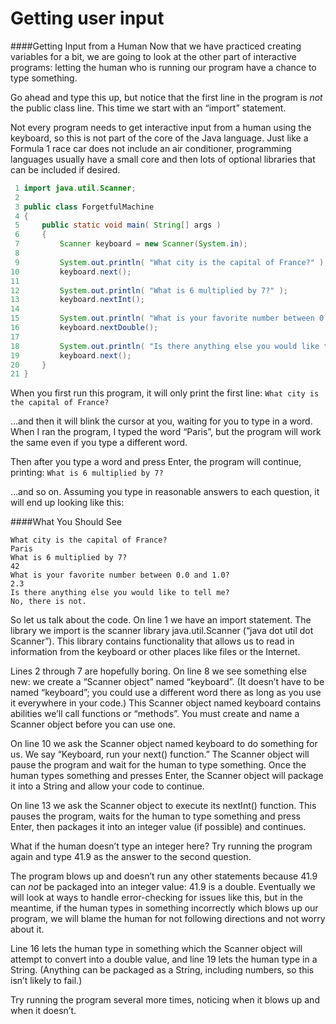 # Getting user input

####Getting Input from a Human
Now that we have practiced creating variables for a bit, we are going to look at the other part of interactive programs: letting the human who is running our program have a chance to type something.

Go ahead and type this up, but notice that the first line in the program is <em>not</em> the public class line. This time we start with an &ldquo;import&rdquo; statement.

Not every program needs to get interactive input from a human using the keyboard, so this is not part of the core of the Java language. Just like a Formula 1 race car does not include an air conditioner, programming languages usually have a small core and then lots of optional libraries that can be included if desired.

```java
 1 import java.util.Scanner;
 2 
 3 public class ForgetfulMachine
 4 {
 5     public static void main( String[] args )
 6     {
 7         Scanner keyboard = new Scanner(System.in);
 8 
 9         System.out.println( "What city is the capital of France?" );
10         keyboard.next();
11 
12         System.out.println( "What is 6 multiplied by 7?" );
13         keyboard.nextInt();
14 
15         System.out.println( "What is your favorite number between 0.0 and 1.0?" );
16         keyboard.nextDouble();
17 
18         System.out.println( "Is there anything else you would like to tell me?" );
19         keyboard.next();
20     }
21 }
```

When you first run this program, it will only print the first line:
```What city is the capital of France?```

&hellip;and then it will blink the cursor at you, waiting for you to type in a word. When I ran the program, I typed the word &ldquo;Paris&rdquo;, but the program will work the same even if you type a different word.

Then after you type a word and press Enter, the program will continue, printing:
```What is 6 multiplied by 7?```

&hellip;and so on. Assuming you type in reasonable answers to each question, it will end up looking like this:

####What You Should See
```
What city is the capital of France?
Paris
What is 6 multiplied by 7?
42
What is your favorite number between 0.0 and 1.0?
2.3
Is there anything else you would like to tell me?
No, there is not.
```

So let us talk about the code. On line 1 we have an import statement. The library we import is the scanner library java.util.Scanner (&ldquo;java dot util dot Scanner&rdquo;). This library contains functionality that allows us to read in information from the keyboard or other places like files or the Internet.</p>
<p>Lines 2 through 7 are hopefully boring. On line 8 we see something else new: we create a &ldquo;Scanner object&rdquo; named &ldquo;keyboard&rdquo;. (It doesn&rsquo;t have to be named &ldquo;keyboard&rdquo;; you could use a different word there as long as you use it everywhere in your code.) This Scanner object named keyboard contains abilities we&rsquo;ll call functions or &ldquo;methods&rdquo;. You must create and name a Scanner object before you can use one.</p>
<p>On line 10 we ask the Scanner object named keyboard to do something for us. We say &ldquo;Keyboard, run your next() function.&rdquo; The Scanner object will pause the program and wait for the human to type something. Once the human types something and presses Enter, the Scanner object will package it into a String and allow your code to continue.</p>
<p>On line 13 we ask the Scanner object to execute its nextInt() function. This pauses the program, waits for the human to type something and press Enter, then packages it into an integer value (if possible) and continues.</p>
<p>What if the human doesn&rsquo;t type an integer here? Try running the program again and type 41.9 as the answer to the second question.</p>
<p>The program blows up and doesn&rsquo;t run any other statements because 41.9 can <em>not</em> be packaged into an integer value: 41.9 is a double. Eventually we will look at ways to handle error-checking for issues like this, but in the meantime, if the human types in something incorrectly which blows up our program, we will blame the human for not following directions and not worry about it.</p>
<p>Line 16 lets the human type in something which the Scanner object will attempt to convert into a double value, and line 19 lets the human type in a String. (Anything can be packaged as a String, including numbers, so this isn&rsquo;t likely to fail.)</p>
<p>Try running the program several more times, noticing when it blows up and when it doesn&rsquo;t.</p>
</div>